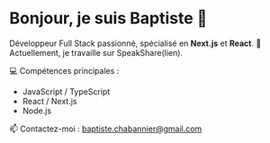 # Bonjour, je suis Baptiste 👋

Développeur Full Stack passionné, spécialisé en **Next.js** et **React**. 🚀  
Actuellement, je travaille sur SpeakShare(lien).

💻 Compétences principales :
- JavaScript / TypeScript
- React / Next.js
- Node.js

📫 Contactez-moi : [baptiste.chabannier@gmail.com](mailto:baptiste.chabannier@gmail.com)
